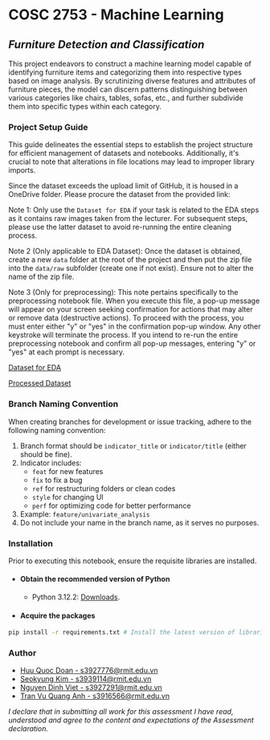 # COSC 2753 - Machine Learning

## _Furniture Detection and Classification_

This project endeavors to construct a machine learning model capable of identifying furniture items and categorizing them into respective types based on image analysis. By scrutinizing diverse features and attributes of furniture pieces, the model can discern patterns distinguishing between various categories like chairs, tables, sofas, etc., and further subdivide them into specific types within each category.

### Project Setup Guide

This guide delineates the essential steps to establish the project structure for efficient management of datasets and notebooks. Additionally, it's crucial to note that alterations in file locations may lead to improper library imports.

Since the dataset exceeds the upload limit of GitHub, it is housed in a OneDrive folder. Please procure the dataset from the provided link:

Note 1: Only use the `Dataset for EDA` if your task is related to the EDA steps as it contains raw images taken from the lecturer. For subsequent steps, please use the latter dataset to avoid re-running the entire cleaning process.

Note 2 (Only applicable to EDA Dataset): Once the dataset is obtained, create a new `data` folder at the root of the project and then put the zip file into the `data/raw` subfolder (create one if not exist). Ensure not to alter the name of the zip file.

Note 3 (Only for preprocessing): This note pertains specifically to the preprocessing notebook file. When you execute this file, a pop-up message will appear on your screen seeking confirmation for actions that may alter or remove data (destructive actions). To proceed with the process, you must enter either "y" or "yes" in the confirmation pop-up window. Any other keystroke will terminate the process. If you intend to re-run the entire preprocessing notebook and confirm all pop-up messages, entering "y" or "yes" at each prompt is necessary.

[Dataset for EDA](https://rmiteduau-my.sharepoint.com/personal/bao_nguyenthien_rmit_edu_vn/_layouts/15/onedrive.aspx?id=%2Fpersonal%2Fbao_nguyenthien_rmit_edu_vn%2FDocuments%2FFurniture_Data%2Ezip&parent=%2Fpersonal%2Fbao_nguyenthien_rmit_edu_vn%2FDocuments&ga=1)

[Processed Dataset](https://rmiteduau-my.sharepoint.com/:u:/g/personal/s3927776_student_rmit_edu_au/Ec3FSIyZfBdDi8SvBxrMuh4BaKMLwDFfFZu9QLpKcx8WgA?e=snVpuQ)

### Branch Naming Convention

When creating branches for development or issue tracking, adhere to the following naming convention:

1. Branch format should be `indicator_title` or `indicator/title` (either should be fine).
2. Indicator includes:
   - `feat` for new features
   - `fix` to fix a bug
   - `ref` for restructuring folders or clean codes
   - `style` for changing UI
   - `perf` for optimizing code for better performance
3. Example: `feature/univariate_analysis`
4. Do not include your name in the branch name, as it serves no purposes.

### Installation

Prior to executing this notebook, ensure the requisite libraries are installed.

- #### **Obtain the recommended version of Python**

  - Python 3.12.2: [Downloads]([https://www.python.org/downloads/](https://www.python.org/downloads/release/python-3122/)).

- #### **Acquire the packages**

```bash
pip install -r requirements.txt # Install the latest version of libraries
```

### Author

- [Huu Quoc Doan - s3927776@rmit.edu.vn](https://github.com/Mudoker)
- [Seokyung Kim - s3939114@rmit.edu.vn](https://github.com/lluciiiia)
- [Nguyen Dinh Viet - s3927291@rmit.edu.vn](https://github.com/Mudoker)
- [Tran Vu Quang Anh - s3916566@rmit.edu.vn](https://github.com/Mudoker)

_I declare that in submitting all work for this assessment I have read, understood and agree to the content and expectations of the Assessment declaration._
